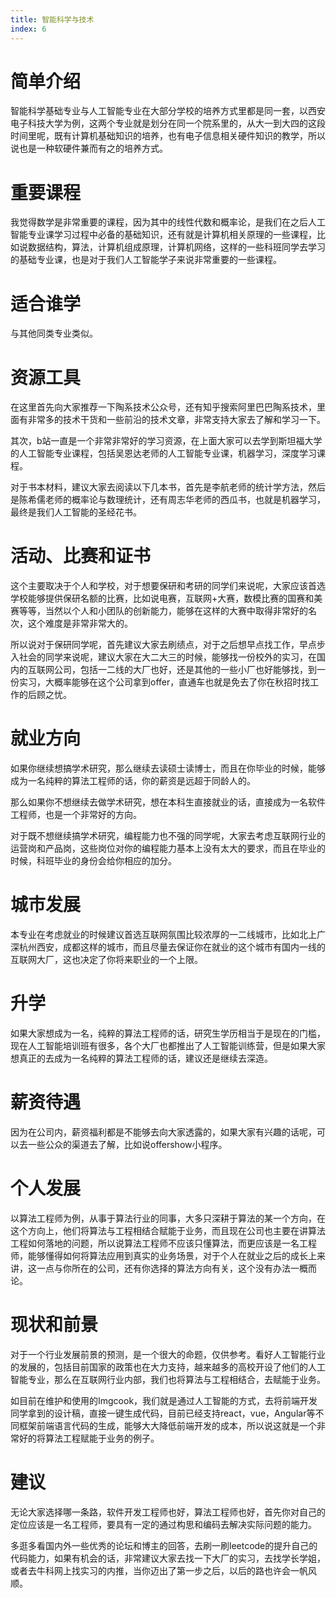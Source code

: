 ```yaml
---
title: 智能科学与技术
index: 6
---
```


# 简单介绍

智能科学基础专业与人工智能专业在大部分学校的培养方式里都是同一套，以西安电子科技大学为例，这两个专业就是划分在同一个院系里的，从大一到大四的这段时间里呢，既有计算机基础知识的培养，也有电子信息相关硬件知识的教学，所以说也是一种软硬件兼而有之的培养方式。

# 重要课程

我觉得数学是非常重要的课程，因为其中的线性代数和概率论，是我们在之后人工智能专业课学习过程中必备的基础知识，还有就是计算机相关原理的一些课程，比如说数据结构，算法，计算机组成原理，计算机网络，这样的一些科班同学去学习的基础专业课，也是对于我们人工智能学子来说非常重要的一些课程。

# 适合谁学

与其他同类专业类似。

# 资源工具

在这里首先向大家推荐一下陶系技术公众号，还有知乎搜索阿里巴巴陶系技术，里面有非常多的技术干货和一些前沿的技术文章，非常支持大家去了解和学习一下。

其次，b站一直是一个非常非常好的学习资源，在上面大家可以去学到斯坦福大学的人工智能专业课程，包括吴恩达老师的人工智能专业课，机器学习，深度学习课程。

对于书本材料，建议大家去阅读以下几本书，首先是李航老师的统计学方法，然后是陈希儒老师的概率论与数理统计，还有周志华老师的西瓜书，也就是机器学习，最终是我们人工智能的圣经花书。

# 活动、比赛和证书

这个主要取决于个人和学校，对于想要保研和考研的同学们来说呢，大家应该首选学校能够提供保研名额的比赛，比如说电赛，互联网+大赛，数模比赛的国赛和美赛等等，当然以个人和小团队的创新能力，能够在这样的大赛中取得非常好的名次，这个难度是非常非常大的。

所以说对于保研同学呢，首先建议大家去刷绩点，对于之后想早点找工作，早点步入社会的同学来说呢，建议大家在大二大三的时候，能够找一份校外的实习，在国内的互联网公司，包括一二线的大厂也好，还是其他的一些小厂也好能够找，到一份实习，大概率能够在这个公司拿到offer，直通车也就是免去了你在秋招时找工作的后顾之忧。

# 就业方向

如果你继续想搞学术研究，那么继续去读硕士读博士，而且在你毕业的时候，能够成为一名纯粹的算法工程师的话，你的薪资是远超于同龄人的。

那么如果你不想继续去做学术研究，想在本科生直接就业的话，直接成为一名软件工程师，也是一个非常好的方向。

对于既不想继续搞学术研究，编程能力也不强的同学呢，大家去考虑互联网行业的运营岗和产品岗，这些岗位对你的编程能力基本上没有太大的要求，而且在毕业的时候，科班毕业的身份会给你相应的加分。

# 城市发展

本专业在考虑就业的时候建议首选互联网氛围比较浓厚的一二线城市，比如北上广深杭州西安，成都这样的城市，而且尽量去保证你在就业的这个城市有国内一线的互联网大厂，这也决定了你将来职业的一个上限。

# 升学

如果大家想成为一名，纯粹的算法工程师的话，研究生学历相当于是现在的门槛，现在人工智能培训班有很多，各个大厂也都推出了人工智能训练营，但是如果大家想真正的去成为一名纯粹的算法工程师的话，建议还是继续去深造。

# 薪资待遇

因为在公司内，薪资福利都是不能够去向大家透露的，如果大家有兴趣的话呢，可以去一些公众的渠道去了解，比如说offershow小程序。

# 个人发展

以算法工程师为例，从事于算法行业的同事，大多只深耕于算法的某一个方向，在这个方向上，他们将算法与工程相结合赋能于业务，而且现在公司也主要在讲算法工程如何落地的问题，所以说算法工程师不应该只懂算法，而更应该是一名工程师，能够懂得如何将算法应用到真实的业务场景，对于个人在就业之后的成长上来讲，这一点与你所在的公司，还有你选择的算法方向有关，这个没有办法一概而论。

# 现状和前景

对于一个行业发展前景的预测，是一个很大的命题，仅供参考。看好人工智能行业的发展的，包括目前国家的政策也在大力支持，越来越多的高校开设了他们的人工智能专业，那么在互联网行业内部，我们也将算法与工程相结合，去赋能于业务。

如目前在维护和使用的Imgcook，我们就是通过人工智能的方式，去将前端开发同学拿到的设计稿，直接一键生成代码，目前已经支持react，vue，Angular等不同框架前端语言代码的生成，能够大大降低前端开发的成本，所以说这就是一个非常好的将算法工程赋能于业务的例子。

# 建议

无论大家选择哪一条路，软件开发工程师也好，算法工程师也好，首先你对自己的定位应该是一名工程师，要具有一定的通过构思和编码去解决实际问题的能力。

多逛多看国内外一些优秀的论坛和博主的回答，去刷一刷leetcode的提升自己的代码能力，如果有机会的话，非常建议大家去找一下大厂的实习，去找学长学姐，或者去牛科网上找实习的内推，当你迈出了第一步之后，以后的路也许会一帆风顺。